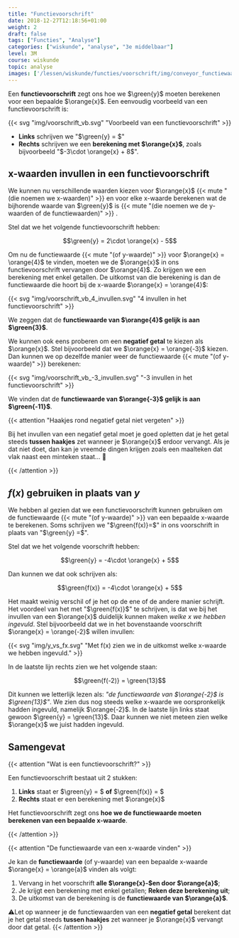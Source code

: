 ```yaml
---
title: "Functievoorschrift"
date: 2018-12-27T12:18:56+01:00
weight: 2
draft: false
tags: ["Functies", "Analyse"]
categories: ["wiskunde", "analyse", "3e middelbaar"]
level: 3M
course: wiskunde
topic: analyse
images: ['/lessen/wiskunde/functies/voorschrift/img/conveyor_functiewaarde.png']
---
```

Een **functievoorschrift** zegt ons hoe we $\green{y}$ moeten berekenen voor
een bepaalde $\orange{x}$. Een eenvoudig voorbeeld van een functievoorschrift is:

{{< svg "img/voorschrift_vb.svg" "Voorbeeld van een functievoorschrift" >}}

* **Links** schrijven we "$\green{y} = $"
* **Rechts** schrijven we een **berekening met $\orange{x}$**, zoals
bijvoorbeeld "$-3\cdot \orange{x} + 8$".

## x-waarden invullen in een functievoorschrift

We kunnen nu verschillende waarden kiezen voor $\orange{x}$
{{< mute "(die noemen we x-waarden)" >}} en voor elke x-waarde
berekenen wat de bijhorende waarde van $\green{y}$ is
{{< mute "(die noemen we de y-waarden of de functiewaarden)" >}} .

Stel dat we het volgende functievoorschrift hebben:

$$\green{y} = 2\cdot \orange{x} - 5$$

Om nu de functiewaarde {{< mute "(of y-waarde)" >}} voor $\orange{x} = \orange{4}$ te vinden, moeten we de
$\orange{x}$ in ons functievoorschrift vervangen door $\orange{4}$. Zo krijgen we een
berekening met enkel getallen. De uitkomst van die berekening is dan de
functiewaarde  die hoort bij de x-waarde $\orange{x} = \orange{4}$:

{{< svg "img/voorschrift_vb_4_invullen.svg" "4 invullen in het functievoorschrift" >}}

We zeggen dat de **functiewaarde van $\orange{4}$ gelijk is aan $\green{3}$**.

We kunnen ook eens proberen om een **negatief getal** te kiezen als $\orange{x}$.
Stel bijvoorbeeld dat we $\orange{x} = \orange{-3}$ kiezen. Dan kunnen we op
dezelfde manier weer de functiewaarde {{< mute "(of y-waarde)" >}} berekenen:

{{< svg "img/voorschrift_vb_-3_invullen.svg" "-3 invullen in het functievoorschrift" >}}

We vinden dat de **functiewaarde van $\orange{-3}$ gelijk is aan $\green{-11}$**.

{{< attention "Haakjes rond negatief getal niet vergeten" >}}

Bij het invullen van een negatief getal moet je goed opletten dat je het getal
steeds **tussen haakjes** zet wanneer je $\orange{x}$ erdoor vervangt. Als je
dat niet doet, dan kan je vreemde dingen krijgen zoals een maalteken dat vlak
naast een minteken staat... 🤨

{{< /attention >}}

## $f(x)$ gebruiken in plaats van $y$

We hebben al gezien dat we een functievoorschrift kunnen gebruiken om de
functiewaarde {{< mute "(of y-waarde)" >}} van een bepaalde x-waarde te berekenen. Soms schrijven we "$\green{f(x)}=$" in ons voorschrift in plaats van "$\green{y} =$".

Stel dat we het volgende voorschrift hebben:

$$\green{y} = -4\cdot \orange{x} + 5$$

Dan kunnen we dat ook schrijven als:

$$\green{f(x)} = -4\cdot \orange{x} + 5$$

Het maakt weinig verschil of je het op de ene of de andere manier schrijft. Het
voordeel van het met "$\green{f(x)}$" te schrijven, is dat we bij het invullen
van een $\orange{x}$ duidelijk kunnen maken *welke $x$ we hebben ingevuld*.
Stel bijvoorbeeld dat we in het bovenstaande voorschrift
$\orange{x} = \orange{-2}$ willen invullen:

{{< svg "img/y_vs_fx.svg" "Met f(x) zien we in de uitkomst welke x-waarde we hebben ingevuld." >}}

In de laatste lijn rechts zien we het volgende staan:

$$\green{f(-2)} = \green{13}$$

Dit kunnen we letterlijk lezen als: *"de functiewaarde van $\orange{-2}$ is
$\green{13}$"*. We zien dus nog steeds welke x-waarde we oorspronkelijk hadden
ingevuld, namelijk $\orange{-2}$. In de laatste lijn links staat gewoon
$\green{y} = \green{13}$. Daar kunnen we niet meteen zien welke $\orange{x}$ 
we juist hadden ingevuld.

## Samengevat

{{< attention "Wat is een functievoorschrift?" >}}

Een functievoorschrift bestaat uit 2 stukken:

1. **Links** staat er $\green{y} = $ **of** $\green{f(x)} = $
2. **Rechts** staat er een berekening met $\orange{x}$

Het functievoorschrift zegt ons **hoe we de functiewaarde moeten berekenen van
een bepaalde x-waarde**.

{{< /attention >}}

{{< attention "De functiewaarde van een x-waarde vinden" >}}

Je kan de **functiewaarde** (of y-waarde) van een bepaalde x-waarde $\orange{x}
= \orange{a}$ vinden als volgt:

1. Vervang in het voorschrift **alle $\orange{x}-$en door $\orange{a}$**;
2. Je krijgt een berekening met enkel getallen; **Reken deze berekening uit**;
3. De uitkomst van de berekening is de **functiewaarde van $\orange{a}$**.

⚠️Let op wanneer je de functiewaarden van een **negatief getal** berekent dat je
het getal steeds **tussen haakjes** zet wanneer je $\orange{x}$ vervangt door
dat getal.
{{< /attention >}}
